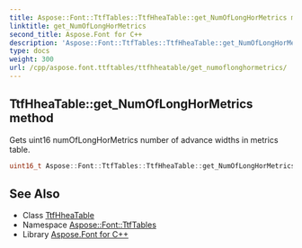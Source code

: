 ```yaml
---
title: Aspose::Font::TtfTables::TtfHheaTable::get_NumOfLongHorMetrics method
linktitle: get_NumOfLongHorMetrics
second_title: Aspose.Font for C++
description: 'Aspose::Font::TtfTables::TtfHheaTable::get_NumOfLongHorMetrics method. Gets uint16 numOfLongHorMetrics number of advance widths in metrics table in C++.'
type: docs
weight: 300
url: /cpp/aspose.font.ttftables/ttfhheatable/get_numoflonghormetrics/
---
```

## TtfHheaTable::get_NumOfLongHorMetrics method


Gets uint16 numOfLongHorMetrics number of advance widths in metrics table.

```cpp
uint16_t Aspose::Font::TtfTables::TtfHheaTable::get_NumOfLongHorMetrics() const
```

## See Also

* Class [TtfHheaTable](../)
* Namespace [Aspose::Font::TtfTables](../../)
* Library [Aspose.Font for C++](../../../)
